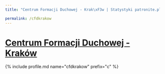 ```yaml
---
title: "Centrum Formacji Duchowej - Krak\xF3w | Statystyki patronite.pl | Patromierz"

permalink: /cfdkrakow
---
```


# [Centrum Formacji Duchowej - Kraków](https://patronite.pl/cfdkrakow)

{% include profile.md name="cfdkrakow" prefix="c" %}
